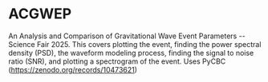 # ACGWEP
An Analysis and Comparison of Gravitational Wave Event Parameters --  Science Fair 2025. 
This covers plotting the event, finding the power spectral density (PSD), the waveform modeling process, finding the signal to noise ratio (SNR), and plotting a spectrogram of the event.
Uses PyCBC (https://zenodo.org/records/10473621)
